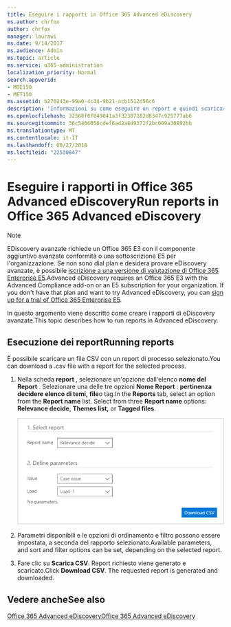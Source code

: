 ```yaml
---
title: Eseguire i rapporti in Office 365 Advanced eDiscovery
ms.author: chrfox
author: chrfox
manager: laurawi
ms.date: 9/14/2017
ms.audience: Admin
ms.topic: article
ms.service: o365-administration
localization_priority: Normal
search.appverid:
- MOE150
- MET150
ms.assetid: b270243e-99a0-4c34-9b21-acb1512d56c6
description: 'Informazioni su come eseguire un report e quindi scaricare il file CSV in Office 365 avanzate eDiscovery.  '
ms.openlocfilehash: 32568f6f049041a3f32307182d8347c925777ab6
ms.sourcegitcommit: 36c5466056cdef6ad2a8d9372f2bc009a30892bb
ms.translationtype: MT
ms.contentlocale: it-IT
ms.lasthandoff: 08/27/2018
ms.locfileid: "22530647"
---
```

# <a name="run-reports-in-office-365-advanced-ediscovery"></a><span data-ttu-id="d2101-103">Eseguire i rapporti in Office 365 Advanced eDiscovery</span><span class="sxs-lookup"><span data-stu-id="d2101-103">Run reports in Office 365 Advanced eDiscovery</span></span>

> [!NOTE]
> <span data-ttu-id="d2101-p101">EDiscovery avanzate richiede un Office 365 E3 con il componente aggiuntivo avanzate conformità o una sottoscrizione E5 per l'organizzazione. Se non sono dial plan e desidera provare eDiscovery avanzate, è possibile [iscrizione a una versione di valutazione di Office 365 Enterprise E5](https://go.microsoft.com/fwlink/p/?LinkID=698279).</span><span class="sxs-lookup"><span data-stu-id="d2101-p101">Advanced eDiscovery requires an Office 365 E3 with the Advanced Compliance add-on or an E5 subscription for your organization. If you don't have that plan and want to try Advanced eDiscovery, you can [sign up for a trial of Office 365 Enterprise E5](https://go.microsoft.com/fwlink/p/?LinkID=698279).</span></span> 
  
<span data-ttu-id="d2101-106">In questo argomento viene descritto come creare i rapporti di eDiscovery avanzate.</span><span class="sxs-lookup"><span data-stu-id="d2101-106">This topic describes how to run reports in Advanced eDiscovery.</span></span>
  
## <a name="running-reports"></a><span data-ttu-id="d2101-107">Esecuzione dei report</span><span class="sxs-lookup"><span data-stu-id="d2101-107">Running reports</span></span>

<span data-ttu-id="d2101-108">È possibile scaricare un file CSV con un report di processo selezionato.</span><span class="sxs-lookup"><span data-stu-id="d2101-108">You can download a .csv file with a report for the selected process.</span></span>
  
1. <span data-ttu-id="d2101-p102">Nella scheda **report** , selezionare un'opzione dall'elenco **nome del Report** . Selezionare una delle tre opzioni **Nome Report** : **pertinenza decidere** **elenco di temi,** **file**o tag.</span><span class="sxs-lookup"><span data-stu-id="d2101-p102">In the **Reports** tab, select an option from the **Report name** list. Select from three **Report name** options: **Relevance decide**, **Themes list,** or **Tagged files**.</span></span>
    
    ![Report di analisi di eDiscovery](media/f16aee7a-508f-4acc-99bc-a2c8dec01312.png)
  
2. <span data-ttu-id="d2101-112">Parametri disponibili e le opzioni di ordinamento e filtro possono essere impostata, a seconda del rapporto selezionato.</span><span class="sxs-lookup"><span data-stu-id="d2101-112">Available parameters, and sort and filter options can be set, depending on the selected report.</span></span> 
    
3. <span data-ttu-id="d2101-p103">Fare clic su **Scarica CSV**. Report richiesto viene generato e scaricato.</span><span class="sxs-lookup"><span data-stu-id="d2101-p103">Click **Download CSV**. The requested report is generated and downloaded.</span></span>
    
## <a name="see-also"></a><span data-ttu-id="d2101-115">Vedere anche</span><span class="sxs-lookup"><span data-stu-id="d2101-115">See also</span></span>

[<span data-ttu-id="d2101-116">Office 365 Advanced eDiscovery</span><span class="sxs-lookup"><span data-stu-id="d2101-116">Office 365 Advanced eDiscovery</span></span>](office-365-advanced-ediscovery.md)

